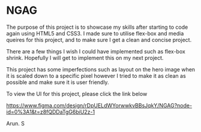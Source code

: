 # NGAG

The purpose of this project is to showcase my skills after starting to code again using HTML5 and CSS3. I made sure to utilise flex-box and media queires for this project, and to make sure  I get a clean and concise project. 

There are a few things I wish I could have implemented such as flex-box shrink. Hopefully I will get to implement this on my next project. 

This project has some imperfections such as layout on the hero image when it is scaled down to a specific pixel however I tried to make it as clean as possible and make sure it is user friendly.

To view the UI for this project, please click the link below

https://www.figma.com/design/rDpUELdWYorwwkvBBsJqkY/NGAG?node-id=0%3A1&t=z8fQDDaTgG6biU2z-1


Arun. S
